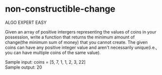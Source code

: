 # non-constructible-change

ALGO EXPERT EASY

Given an array of positive intergers representing the values of coins in your possession, write a function that returns the minimum amount of change(the minimum sum of money) that you cannot create. The given coins can have any positive integer value and aren't necessarily unique(i.e., you can have multiple coins of the same value).

Sample input: coins = [5, 7, 1, 1, 2, 3, 22] <br>
Sample output: 20
